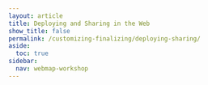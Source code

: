 ```yaml
---
layout: article
title: Deploying and Sharing in the Web
show_title: false
permalink: /customizing-finalizing/deploying-sharing/
aside:
  toc: true
sidebar:
  nav: webmap-workshop
---
```


